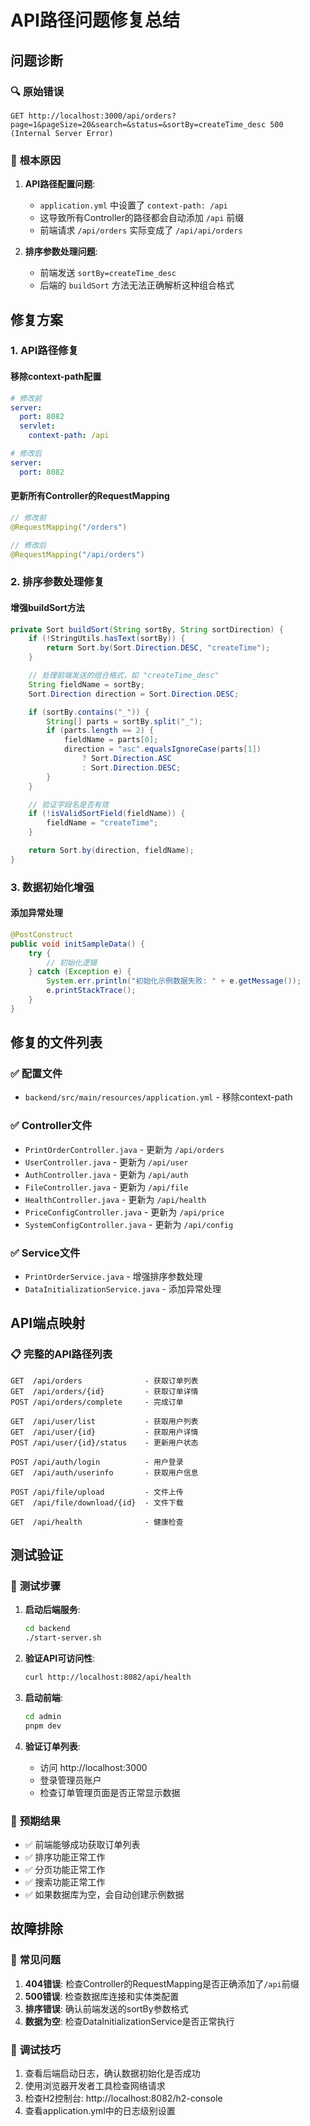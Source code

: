 # API路径问题修复总结

## 问题诊断

### 🔍 **原始错误**
```
GET http://localhost:3000/api/orders?page=1&pageSize=20&search=&status=&sortBy=createTime_desc 500 (Internal Server Error)
```

### 🎯 **根本原因**
1. **API路径配置问题**: 
   - `application.yml` 中设置了 `context-path: /api`
   - 这导致所有Controller的路径都会自动添加 `/api` 前缀
   - 前端请求 `/api/orders` 实际变成了 `/api/api/orders`

2. **排序参数处理问题**:
   - 前端发送 `sortBy=createTime_desc`
   - 后端的 `buildSort` 方法无法正确解析这种组合格式

## 修复方案

### 1. **API路径修复**

#### 移除context-path配置
```yaml
# 修改前
server:
  port: 8082
  servlet:
    context-path: /api

# 修改后
server:
  port: 8082
```

#### 更新所有Controller的RequestMapping
```java
// 修改前
@RequestMapping("/orders")

// 修改后
@RequestMapping("/api/orders")
```

### 2. **排序参数处理修复**

#### 增强buildSort方法
```java
private Sort buildSort(String sortBy, String sortDirection) {
    if (!StringUtils.hasText(sortBy)) {
        return Sort.by(Sort.Direction.DESC, "createTime");
    }

    // 处理前端发送的组合格式，如 "createTime_desc"
    String fieldName = sortBy;
    Sort.Direction direction = Sort.Direction.DESC;

    if (sortBy.contains("_")) {
        String[] parts = sortBy.split("_");
        if (parts.length == 2) {
            fieldName = parts[0];
            direction = "asc".equalsIgnoreCase(parts[1]) 
                ? Sort.Direction.ASC 
                : Sort.Direction.DESC;
        }
    }

    // 验证字段名是否有效
    if (!isValidSortField(fieldName)) {
        fieldName = "createTime";
    }

    return Sort.by(direction, fieldName);
}
```

### 3. **数据初始化增强**

#### 添加异常处理
```java
@PostConstruct
public void initSampleData() {
    try {
        // 初始化逻辑
    } catch (Exception e) {
        System.err.println("初始化示例数据失败: " + e.getMessage());
        e.printStackTrace();
    }
}
```

## 修复的文件列表

### ✅ **配置文件**
- `backend/src/main/resources/application.yml` - 移除context-path

### ✅ **Controller文件**
- `PrintOrderController.java` - 更新为 `/api/orders`
- `UserController.java` - 更新为 `/api/user`
- `AuthController.java` - 更新为 `/api/auth`
- `FileController.java` - 更新为 `/api/file`
- `HealthController.java` - 更新为 `/api/health`
- `PriceConfigController.java` - 更新为 `/api/price`
- `SystemConfigController.java` - 更新为 `/api/config`

### ✅ **Service文件**
- `PrintOrderService.java` - 增强排序参数处理
- `DataInitializationService.java` - 添加异常处理

## API端点映射

### 📋 **完整的API路径列表**
```
GET  /api/orders              - 获取订单列表
GET  /api/orders/{id}         - 获取订单详情
POST /api/orders/complete     - 完成订单

GET  /api/user/list           - 获取用户列表
GET  /api/user/{id}           - 获取用户详情
POST /api/user/{id}/status    - 更新用户状态

POST /api/auth/login          - 用户登录
GET  /api/auth/userinfo       - 获取用户信息

POST /api/file/upload         - 文件上传
GET  /api/file/download/{id}  - 文件下载

GET  /api/health              - 健康检查
```

## 测试验证

### 🧪 **测试步骤**
1. **启动后端服务**:
   ```bash
   cd backend
   ./start-server.sh
   ```

2. **验证API可访问性**:
   ```bash
   curl http://localhost:8082/api/health
   ```

3. **启动前端**:
   ```bash
   cd admin
   pnpm dev
   ```

4. **验证订单列表**:
   - 访问 http://localhost:3000
   - 登录管理员账户
   - 检查订单管理页面是否正常显示数据

### 🎯 **预期结果**
- ✅ 前端能够成功获取订单列表
- ✅ 排序功能正常工作
- ✅ 分页功能正常工作
- ✅ 搜索功能正常工作
- ✅ 如果数据库为空，会自动创建示例数据

## 故障排除

### 🔧 **常见问题**
1. **404错误**: 检查Controller的RequestMapping是否正确添加了`/api`前缀
2. **500错误**: 检查数据库连接和实体类配置
3. **排序错误**: 确认前端发送的sortBy参数格式
4. **数据为空**: 检查DataInitializationService是否正常执行

### 📝 **调试技巧**
1. 查看后端启动日志，确认数据初始化是否成功
2. 使用浏览器开发者工具检查网络请求
3. 检查H2控制台: http://localhost:8082/h2-console
4. 查看application.yml中的日志级别设置

